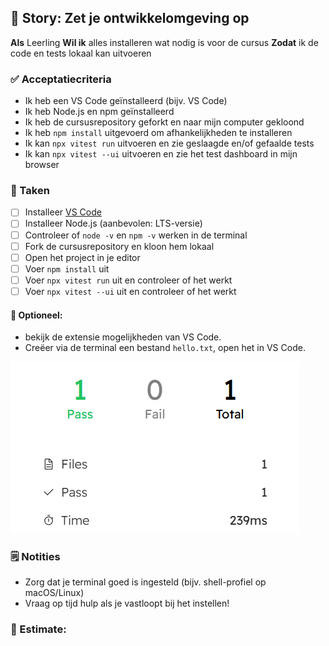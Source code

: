## 🧩 Story: Zet je ontwikkelomgeving op

**Als** Leerling
**Wil ik** alles installeren wat nodig is voor de cursus
**Zodat** ik de code en tests lokaal kan uitvoeren

### ✅ Acceptatiecriteria

* Ik heb een VS Code geïnstalleerd (bijv. VS Code)
* Ik heb Node.js en npm geïnstalleerd
* Ik heb de cursusrepository geforkt en naar mijn computer gekloond
* Ik heb `npm install` uitgevoerd om afhankelijkheden te installeren
* Ik kan `npx vitest run` uitvoeren en zie geslaagde en/of gefaalde tests
* Ik kan `npx vitest --ui` uitvoeren en zie het test dashboard in mijn browser

### 🔧 Taken

* [ ] Installeer [VS Code](https://code.visualstudio.com/)
* [ ] Installeer Node.js (aanbevolen: LTS-versie)
* [ ] Controleer of `node -v` en `npm -v` werken in de terminal
* [ ] Fork de cursusrepository en kloon hem lokaal
* [ ] Open het project in je editor
* [ ] Voer `npm install` uit
* [ ] Voer `npx vitest run` uit en controleer of het werkt
* [ ] Voer `npx vitest --ui` uit en controleer of het werkt

#### 🎯 Optioneel: 
 * bekijk de extensie mogelijkheden van VS Code.  
 * Creëer via de terminal een bestand `hello.txt`, open het in VS Code.

 ![A passing test](vite-result.png)

### 🗒️ Notities

* Zorg dat je terminal goed is ingesteld (bijv. shell-profiel op macOS/Linux)
* Vraag op tijd hulp als je vastloopt bij het instellen!

### 🧮 Estimate: 
